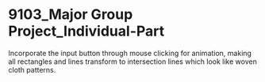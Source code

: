 # 9103_Major Group Project_Individual-Part
Incorporate the input button through mouse clicking for animation, making all rectangles and lines transform to intersection lines which look like woven cloth patterns.
